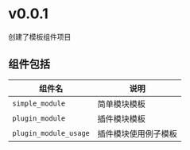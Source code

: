 # v0.0.1

创建了模板组件项目

## 组件包括

| 组件名                | 说明                 |
| --------------------- | -------------------- |
| `simple_module`       | 简单模块模板         |
| `plugin_module`       | 插件模块模板         |
| `plugin_module_usage` | 插件模块使用例子模板 |
